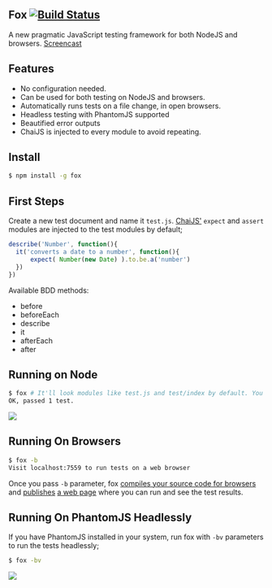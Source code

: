 ## Fox [![Build Status](https://travis-ci.org/azer/fox.png)](https://travis-ci.org/azer/fox)

A new pragmatic JavaScript testing framework for both NodeJS and browsers. [Screencast](https://vimeo.com/72334347)

## Features

- No configuration needed.
- Can be used for both testing on NodeJS and browsers.
- Automatically runs tests on a file change, in open browsers.
- Headless testing with PhantomJS supported
- Beautified error outputs
- ChaiJS is injected to every module to avoid repeating.

## Install

```bash
$ npm install -g fox
```

## First Steps

Create a new test document and name it `test.js`. [ChaiJS'](http://chaijs.com) `expect` and `assert` modules are injected to the test modules by default;

```js
describe('Number', function(){
  it('converts a date to a number', function(){    
      expect( Number(new Date) ).to.be.a('number')
  })
})
```

Available BDD methods:

* before
* beforeEach
* describe
* it
* afterEach
* after

## Running on Node

```bash
$ fox # It'll look modules like test.js and test/index by default. You can specify them manually; fox test_foo.js test_b*.js
OK, passed 1 test.
```

![](https://dl.dropbox.com/s/agkrqwdrw3jlfhs/fox_cli.png)

## Running On Browsers

```bash
$ fox -b
Visit localhost:7559 to run tests on a web browser
```

Once you pass `-b` parameter, fox [compiles your source code for browsers](https://github.com/azer/fox/blob/master/lib/browser.js) and [publishes](https://github.com/azer/fox/blob/master/lib/server.js) [a web page](https://github.com/azer/fox/blob/master/web/index.html) where you can run and see the test results.

## Running On PhantomJS Headlessly

If you have PhantomJS installed in your system, run fox with `-bv` parameters to run the tests headlessly;

```bash
$ fox -bv
```

![](https://dl.dropboxusercontent.com/s/xji3v0p4yonssgy/fox-bv.png)

